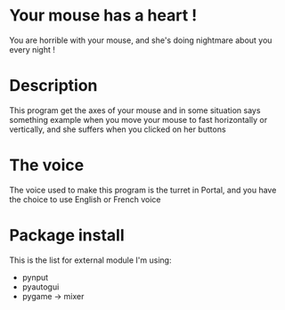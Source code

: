 # Your mouse has a heart !
You are horrible with your mouse, and she's doing nightmare about you every night !

# Description
This program get the axes of your mouse and in some situation says something example when
you move your mouse to fast horizontally or vertically, and she suffers when you clicked on her buttons

# The voice
The voice used to make this program is the turret in Portal, and you have the choice
to use English or French voice

# Package install
This is the list for external module I'm using:
- pynput
- pyautogui
- pygame -> mixer
